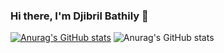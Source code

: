 ### Hi there, I'm Djibril Bathily 👋


<!-- **thily00/thily00** is a ✨ _special_ ✨ repository because its `README.md` (this file) appears on your GitHub profile. 

Here are some ideas to get you started:

- 🔭 I’m currently working on ...
- 🌱 I’m currently learning ...
- 👯 I’m looking to collaborate on ...
- 🤔 I’m looking for help with ...
- 💬 Ask me about ...
- 📫 How to reach me: ...
- 😄 Pronouns: ...
- ⚡ Fun fact: ...

-->

[![Anurag's GitHub stats](https://github-readme-stats.vercel.app/api?username=thily00)](https://github.com/anuraghazra/github-readme-stats)
![Anurag's GitHub stats](https://github-readme-stats.vercel.app/api?username=thily00&count_private=true)
